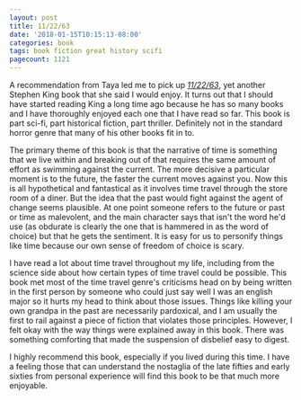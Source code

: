 ```yaml
---
layout: post
title: 11/22/63
date: '2018-01-15T10:15:13-08:00'
categories: book
tags: book fiction great history scifi
pagecount: 1121
---
```


A recommendation from Taya led me to pick up [*11/22/63*][11-amaz], yet another Stephen King book that
she said I would enjoy. It turns out that I should have started reading King a long time ago because
he has so many books and I have thoroughly enjoyed each one that I have read so far. This book is
part sci-fi, part historical fiction, part thriller. Definitely not in the standard horror genre
that many of his other books fit in to.

The primary theme of this book is that the narrative of time is something that we live within and
breaking out of that requires the same amount of effort as swimming against the current. The more
decisive a particular moment is to the future, the faster the current moves against you. Now this is
all hypothetical and fantastical as it involves time travel through the store room of a diner. But
the idea that the past would fight against the agent of change seems plausible. At one point someone
refers to the future or past or time as malevolent, and the main character says that isn't the word
he'd use (as obdurate is clearly the one that is hammered in as the word of choice) but that he gets
the sentiment. It is easy for us to personify things like time because our own sense of freedom of
choice is scary.

I have read a lot about time travel throughout my life, including from the science side about how
certain types of time travel could be possible. This book met most of the time travel genre's
criticisms head on by being written in the first person by someone who could just say well I was an
english major so it hurts my head to think about those issues. Things like killing your own grandpa
in the past are necessarily pardoxical, and I am usually the first to rail against a piece of
fiction that violates those principles. However, I felt okay with the way things were explained away
in this book. There was something comforting that made the suspension of disbelief easy to digest.

I highly recommend this book, especially if you lived during this time. I have a feeling those that
can understand the nostaglia of the late fifties and early sixties from personal experience will
find this book to be that much more enjoyable.

[11-amaz]:      http://a.co/9Ua6Xkj

